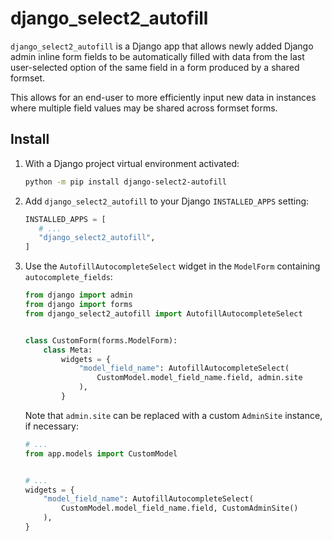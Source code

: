 # django_select2_autofill

`django_select2_autofill` is a Django app that allows newly added Django admin inline
form fields to be automatically filled with data from the last user-selected option of
the same field in a form produced by a shared formset.

This allows for an end-user to more efficiently input new data in instances where
multiple field values may be shared across formset forms.

## Install

1. With a Django project virtual environment activated:
   ```sh
   python -m pip install django-select2-autofill
   ```

2. Add ``django_select2_autofill`` to your Django `INSTALLED_APPS` setting:

   ```python
   INSTALLED_APPS = [
      # ...
      "django_select2_autofill",
   ]
   ```

3. Use the ``AutofillAutocompleteSelect`` widget in the ``ModelForm`` containing
   ``autocomplete_fields``:

   ```python
   from django import admin
   from django import forms
   from django_select2_autofill import AutofillAutocompleteSelect


   class CustomForm(forms.ModelForm):
       class Meta:
           widgets = {
               "model_field_name": AutofillAutocompleteSelect(
                   CustomModel.model_field_name.field, admin.site
               ),
           }
   ```

   Note that ``admin.site`` can be replaced with a custom ``AdminSite`` instance, if
   necessary:

   ```python
   # ...
   from app.models import CustomModel


   # ...
   widgets = {
       "model_field_name": AutofillAutocompleteSelect(
           CustomModel.model_field_name.field, CustomAdminSite()
       ),
   }
   ```
